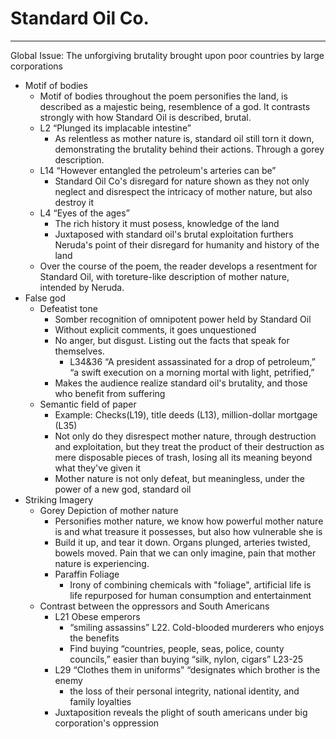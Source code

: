 # Standard Oil Co.
---

Global Issue: The unforgiving brutality brought upon poor countries by large corporations 

- Motif of bodies
	- Motif of bodies throughout the poem personifies the land, is described as a majestic being, resemblence of a god. It contrasts strongly with how Standard Oil is described, brutal.
	- L2 “Plunged its implacable intestine”
		- As relentless as mother nature is, standard oil still torn it down, demonstrating the brutality behind their actions. Through a gorey description.
	- L14 “However entangled the petroleum's arteries can be”
		- Standard Oil Co's disregard for nature shown as they not only neglect and disrespect the intricacy of mother nature, but also destroy it
	- L4 “Eyes of the ages”
		- The rich history it must posess, knowledge of the land
		- Juxtaposed with standard oil's brutal exploitation furthers Neruda's point of their disregard for humanity and history of the land
	-  Over the course of the poem, the reader develops a resentment for Standard Oil, with toreture-like description of mother nature, intended by Neruda.
- False god
	- Defeatist tone
		- Somber recognition of omnipotent power held by Standard Oil
		- Without explicit comments, it goes unquestioned
		- No anger, but disgust. Listing out the facts that speak for themselves. 
			- L34&36 “A president assassinated for a drop of petroleum,” “a swift execution on a morning mortal with light, petrified,”
		- Makes the audience realize standard oil's brutality, and those who benefit from suffering
	- Semantic field of paper
		- Example: Checks(L19), title deeds (L13), million-dollar mortgage (L35)
		- Not only do they disrespect mother nature, through destruction and exploitation, but they treat the product of their destruction as mere disposable pieces of trash, losing all its meaning beyond what they've given it
		- Mother nature is not only defeat, but meaningless, under the power of a new god, standard oil
- Striking Imagery
	- Gorey Depiction of mother nature
		- Personifies mother nature, we know how powerful mother nature is and what treasure it possesses, but also how vulnerable she is
		- Build it up, and tear it down. Organs plunged, arteries twisted, bowels moved. Pain that we can only imagine, pain that mother nature is experiencing.
		- Paraffin Foliage
			- Irony of combining chemicals with "foliage", artificial life is life repurposed for human consumption and entertainment
	- Contrast between the oppressors and South Americans
		- L21 Obese emperors
			- “smiling assassins” L22. Cold-blooded murderers who enjoys the benefits
			- Find buying “countries, people, seas, police, county councils,” easier than buying “silk, nylon, cigars” L23-25
		- L29 “Clothes them in uniforms” “designates which brother is the enemy
			- the loss of their personal integrity, national identity, and family loyalties
		- Juxtaposition reveals the plight of south americans under big corporation's oppression
